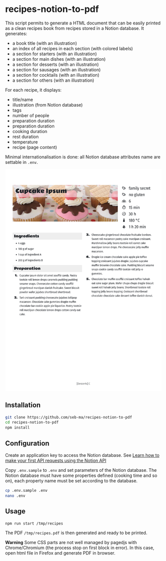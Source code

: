 # recipes-notion-to-pdf

This script permits to generate a HTML document that can be easily printed as a clean recipes book from recipes stored in a Notion database.
It generates:
- a book title (with an illustration)
- an index of all recipes in each section (with colored labels)
- a section for starters (with an illustration)
- a section for main dishes (with an illustration)
- a section for desserts (with an illustration)
- a section for sausages (with an illustration)
- a section for cocktails (with an illustration)
- a section for others (with an illustration)

For each recipe, it displays:
- title/name
- illustration (from Notion database)
- tags
- number of people
- preparation duration
- preparation duration
- cooking duration
- rest duration
- temperature
- recipe (page content)

Minimal internationalisation is done: all Notion database attributes name are settable in `.env`.

![sample](sample-recipe.jpg)

## Installation

```sh
git clone https://github.com/seb-ma/recipes-notion-to-pdf
cd recipes-notion-to-pdf
npm install
```

## Configuration

Create an application key to access the Notion database. See [Learn how to make your first API requests using the Notion API](https://developers.notion.com/docs/getting-started)

Copy `.env.sample` to `.env` and set parameters of the Notion database.
The Notion database must have some properties defined (cooking time and so on), each property name must be set according to the database.

```sh
cp .env.sample .env
nano .env
```

## Usage

```sh
npm run start /tmp/recipes
```

The PDF `/tmp/recipes.pdf` is then generated and ready to be printed.

**Warning** Some CSS parts are not well managed by pagedjs with Chrome/Chromium (the process stop on first block in error).
In this case, open html file in Firefox and generate PDF in browser.
